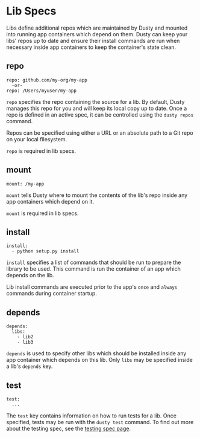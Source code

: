 # Lib Specs

Libs define additional repos which are maintained by Dusty and mounted into running
app containers which depend on them. Dusty can keep your libs' repos up to date and
ensure their install commands are run when necessary inside app containers to keep
the container's state clean.

## repo

```
repo: github.com/my-org/my-app
  -or-
repo: /Users/myuser/my-app
```

`repo` specifies the repo containing the source for a lib. By default, Dusty manages this
repo for you and will keep its local copy up to date. Once a repo is defined in an active spec,
it can be controlled using the `dusty repos` command.

Repos can be specified using either a URL or an absolute path to a Git repo on your local filesystem.

`repo` is required in lib specs.

## mount

```
mount: /my-app
```

`mount` tells Dusty where to mount the contents of the lib's repo inside any app containers
which depend on it.

`mount` is required in lib specs.

## install

```
install:
  - python setup.py install
```

`install` specifies a list of commands that should be run to prepare the library to be used.
This command is run the container of an app which depends on the lib.

Lib install commands are executed prior to the app's `once` and `always` commands during
container startup.

## depends

```
depends:
  libs:
    - lib2
    - lib3
```

`depends` is used to specify other libs which should be installed inside any app container
which depends on this lib. Only `libs` may be specified inside a lib's `depends` key.

## test

```
test:
  ...
```

The `test` key contains information on how to run tests for a lib. Once specified,
tests may be run with the `dusty test` command. To find out more about the testing spec,
see the [testing spec page](./test-specs.md).
